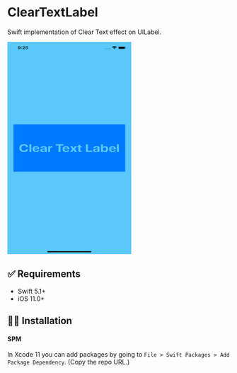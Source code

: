 # ClearTextLabel
Swift implementation of Clear Text effect on UILabel.

<img src="https://github.com/apple-avadhesh/ClearTextLabel/blob/main/screenshot.png" width="280" height="480">


## ✅ Requirements
- Swift 5.1+
- iOS 11.0+

## 👨‍💻 Installation

#### SPM
In Xcode 11 you can add packages by going to `File > Swift Packages > Add Package Dependency`. (Copy the repo URL.)
